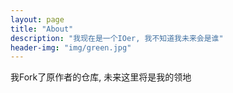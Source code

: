 ```yaml
---
layout: page
title: "About"
description: "我现在是一个IOer, 我不知道我未来会是谁"
header-img: "img/green.jpg"
---
```


我Fork了原作者的仓库, 未来这里将是我的领地
